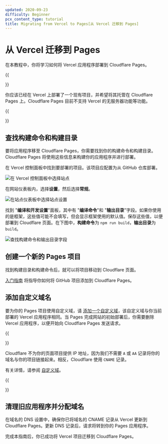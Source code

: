 ```yaml
---
updated: 2020-09-23
difficulty: Beginner
pcx_content_type: tutorial
title: Migrating from Vercel to Pages[从 Vercel 迁移到 Pages]
---
```


# 从 Vercel 迁移到 Pages

在本教程中，你将学习如何将 Vercel 应用程序部署到 Cloudflare Pages。

{{<Aside type="note">}}

你应该已经在 Vercel 上部署了一个现有项目，并希望将其托管在 Cloudflare Pages 上。Cloudflare Pages 目前不支持 Vercel 的无服务器功能等功能。

{{</Aside>}}

## 查找构建命令和构建目录

要将应用程序移至 Cloudflare Pages，你需要找到你的构建命令和构建目录。Cloudflare Pages 将使用这些信息来构建你的应用程序并进行部署。

在 Vercel 控制面板中找到要部署的项目。该项目应配置为从 GitHub 仓库部署。

![在 Vercel 控制面板中选择站点](/images/pages/migrations/vercel-deploy-1.png)

在网站仪表板内，选择**设置**，然后选择**常规**。

![在站点仪表板中选择站点设置](/images/pages/migrations/vercel-deploy-2.png)

找到 "**编译和开发设置**"面板，其中有 "**编译命令**"和 "**输出目录**"字段。如果你使用的是框架，这些值可能不会填写，但会显示框架使用的默认值。保存这些值，以便部署到 Cloudflare 页面。在下图中，**构建命令**为 `npm run build`，**输出目录**为 `build`。

![查找构建命令和输出目录字段](/images/pages/migrations/vercel-deploy-3.png)

## 创建一个新的 Pages 项目

找到构建目录和构建命令后，就可以将项目移动到 Cloudflare 页面。

[入门指南](/pages/get-started/) 将指导你如何将 GitHub 项目添加到 Cloudflare Pages。

## 添加自定义域名

要为你的 Pages 项目使用自定义域，请 [添加一个自定义域](/pages/configuration/custom-domains/)，该自定义域与你当前部署的 Vercel 应用程序相同。当 Pages 完成网站的初始部署后，你需要删除 Vercel 应用程序，以便开始向 Cloudflare Pages 发送请求。

{{<Aside type="note">}}

Cloudflare 不为你的页面项目提供 IP 地址，因为我们不需要 `A` 或 `AA` 记录将你的域名与你的项目链接起来。相反，Cloudflare 使用 `CNAME` 记录。

有关详情，请参阅 [自定义域](/pages/configuration/custom-domains/)。

{{</Aside>}}

## 清理旧应用程序并分配域名

在域名的 DNS 设置中，确保你已将域名的 CNAME 记录从 Vercel 更新到 Cloudflare Pages。更新 DNS 记录后，请求将转到你的 Pages 应用程序。

完成本指南后，你已成功将 Vercel 项目迁移到 Cloudflare Pages。